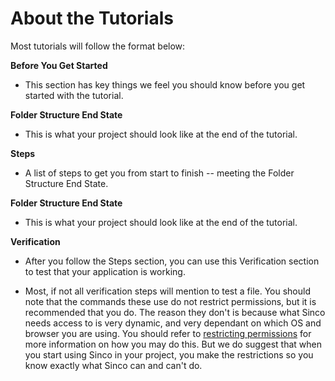 # About the Tutorials

Most tutorials will follow the format below:

**Before You Get Started**

- This section has key things we feel you should know before you get started
  with the tutorial.

**Folder Structure End State**

- This is what your project should look like at the end of the tutorial.

**Steps**

- A list of steps to get you from start to finish -- meeting the Folder
  Structure End State.

**Folder Structure End State**

- This is what your project should look like at the end of the tutorial.

**Verification**

- After you follow the Steps section, you can use this Verification section to
  test that your application is working.

- Most, if not all verification steps will mention to test a file. You should note that the commands these use do not restrict permissions, but it is recommended that you do. The reason they don't is because what Sinco needs access to is very dynamic, and very dependant on which OS and browser you are using. You should refer to [restricting permissions](tutorials/restricting-permissions) for more information on how you may do this. But we do suggest that when you start using Sinco in your project, you make the restrictions so you know exactly what Sinco can and can't do.
